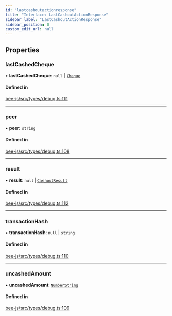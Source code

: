 ```yaml
---
id: "lastcashoutactionresponse"
title: "Interface: LastCashoutActionResponse"
sidebar_label: "LastCashoutActionResponse"
sidebar_position: 0
custom_edit_url: null
---
```


## Properties

### lastCashedCheque

• **lastCashedCheque**: ``null`` \| [`Cheque`](cheque.md)

#### Defined in

[bee-js/src/types/debug.ts:111](https://github.com/ethersphere/bee-js/blob/5b112bf/src/types/debug.ts#L111)

___

### peer

• **peer**: `string`

#### Defined in

[bee-js/src/types/debug.ts:108](https://github.com/ethersphere/bee-js/blob/5b112bf/src/types/debug.ts#L108)

___

### result

• **result**: ``null`` \| [`CashoutResult`](cashoutresult.md)

#### Defined in

[bee-js/src/types/debug.ts:112](https://github.com/ethersphere/bee-js/blob/5b112bf/src/types/debug.ts#L112)

___

### transactionHash

• **transactionHash**: ``null`` \| `string`

#### Defined in

[bee-js/src/types/debug.ts:110](https://github.com/ethersphere/bee-js/blob/5b112bf/src/types/debug.ts#L110)

___

### uncashedAmount

• **uncashedAmount**: [`NumberString`](../types/numberstring.md)

#### Defined in

[bee-js/src/types/debug.ts:109](https://github.com/ethersphere/bee-js/blob/5b112bf/src/types/debug.ts#L109)
